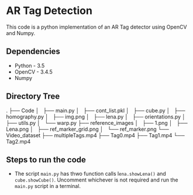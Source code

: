 # AR Tag Detection

This code is a python implementation of an AR Tag detector using OpenCV and Numpy.

## Dependencies
- Python - 3.5
- OpenCV - 3.4.5
- Numpy

## Directory Tree
.
├── Code
│   ├── main.py
│   ├── cont_list.pkl
│   ├── cube.py
│   ├── homography.py
│   ├── img.png
│   ├── lena.py
│   ├── orientations.py
│   ├── utils.py
│   └── warp.py
├── reference_images
│   ├── 1.png
│   ├── Lena.png
│   ├── ref_marker_grid.png
│   └── ref_marker.png
└── Video_dataset
    ├── multipleTags.mp4
    ├── Tag0.mp4
    ├── Tag1.mp4
    └── Tag2.mp4

## Steps to run the code
- The script `main.py` has thwo function calls l`ena.showLena()` and `cube.showCube()`. Uncomment whichever is not required and run the `main.py` script in a terminal.
